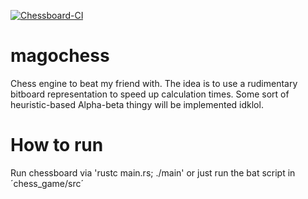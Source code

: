 [![Chessboard-CI](https://github.com/MiikaMatias/magochess/actions/workflows/rust.yml/badge.svg)](https://github.com/MiikaMatias/magochess/actions/workflows/rust.yml)


# magochess
Chess engine to beat my friend with. The idea is to use a rudimentary bitboard representation to speed up calculation times. Some sort of heuristic-based Alpha-beta thingy will be implemented idklol.

# How to run
Run chessboard via 'rustc main.rs; ./main' or just run the bat script in ´chess_game/src´
